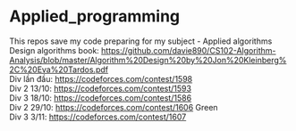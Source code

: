 # Applied_programming  
This repos save my code preparing for my subject - Applied algorithms  
Design algorithms book: https://github.com/davie890/CS102-Algorithm-Analysis/blob/master/Algorithm%20Design%20by%20Jon%20Kleinberg%2C%20Eva%20Tardos.pdf  
Div lần đầu: https://codeforces.com/contest/1598  
Div 2 13/10: https://codeforces.com/contest/1593  
Div 3 18/10: https://codeforces.com/contest/1586  
Div 2 29/10: https://codeforces.com/contest/1606  Green  
Div 3 3/11: https://codeforces.com/contest/1607  
